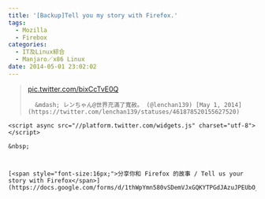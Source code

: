 ```yaml
---
title: '[Backup]Tell you my story with Firefox.'
tags:
  - Mozilla
  - Firebox
categories:
  - IT及Linux綜合
  - Manjaro／x86 Linux
date: 2014-05-01 23:02:02
---
```


> [pic.twitter.com/bixCcTvE0Q](http://t.co/bixCcTvE0Q)
>
> 		&mdash; レンちゃん@世界充滿了寬赦。 (@lenchan139) [May 1, 2014](https://twitter.com/lenchan139/statuses/461878520155627520)

	<script async src="//platform.twitter.com/widgets.js" charset="utf-8"></script>

	&nbsp;

#
	[<span style="font-size:16px;">分享你和 Firefox 的故事 / Tell us your story with Firefox</span>](https://docs.google.com/forms/d/1thWpYmn580vSDemVJxGQKYTPGdJAzuJPEUbO_ezPwQU/viewform)
